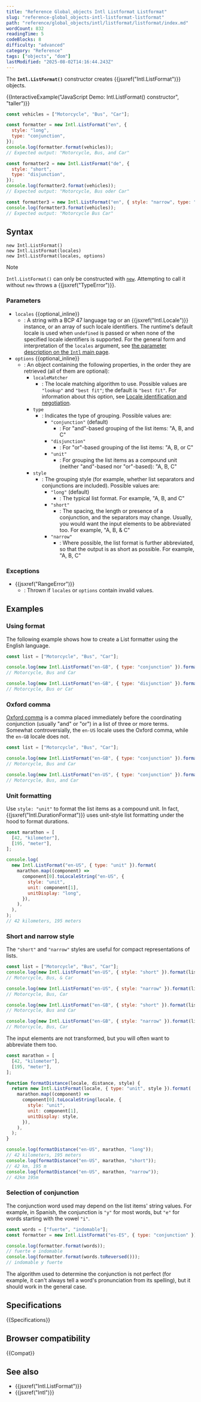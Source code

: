 ```yaml
---
title: "Reference Global_objects Intl Listformat Listformat"
slug: "reference-global_objects-intl-listformat-listformat"
path: "reference/global_objects/intl/listformat/listformat/index.md"
wordCount: 832
readingTime: 5
codeBlocks: 8
difficulty: "advanced"
category: "Reference"
tags: ["objects", "dom"]
lastModified: "2025-08-02T14:16:44.243Z"
---
```



The **`Intl.ListFormat()`** constructor creates {{jsxref("Intl.ListFormat")}} objects.

{{InteractiveExample("JavaScript Demo: Intl.ListFormat() constructor", "taller")}}

```js interactive-example
const vehicles = ["Motorcycle", "Bus", "Car"];

const formatter = new Intl.ListFormat("en", {
  style: "long",
  type: "conjunction",
});
console.log(formatter.format(vehicles));
// Expected output: "Motorcycle, Bus, and Car"

const formatter2 = new Intl.ListFormat("de", {
  style: "short",
  type: "disjunction",
});
console.log(formatter2.format(vehicles));
// Expected output: "Motorcycle, Bus oder Car"

const formatter3 = new Intl.ListFormat("en", { style: "narrow", type: "unit" });
console.log(formatter3.format(vehicles));
// Expected output: "Motorcycle Bus Car"
```

## Syntax

```js-nolint
new Intl.ListFormat()
new Intl.ListFormat(locales)
new Intl.ListFormat(locales, options)
```

> [!NOTE]
> `Intl.ListFormat()` can only be constructed with [`new`](/en-US/docs/Web/JavaScript/Reference/Operators/new). Attempting to call it without `new` throws a {{jsxref("TypeError")}}.

### Parameters

- `locales` {{optional_inline}}
  - : A string with a BCP 47 language tag or an {{jsxref("Intl.Locale")}} instance, or an array of such locale identifiers. The runtime's default locale is used when `undefined` is passed or when none of the specified locale identifiers is supported. For the general form and interpretation of the `locales` argument, see [the parameter description on the `Intl` main page](/en-US/docs/Web/JavaScript/Reference/Global_Objects/Intl#locales_argument).
- `options` {{optional_inline}}
  - : An object containing the following properties, in the order they are retrieved (all of them are optional):
    - `localeMatcher`
      - : The locale matching algorithm to use. Possible values are `"lookup"` and `"best fit"`; the default is `"best fit"`. For information about this option, see [Locale identification and negotiation](/en-US/docs/Web/JavaScript/Reference/Global_Objects/Intl#locale_identification_and_negotiation).
    - `type`
      - : Indicates the type of grouping. Possible values are:
        - `"conjunction"` (default)
          - : For "and"-based grouping of the list items: "A, B, and C"
        - `"disjunction"`
          - : For "or"-based grouping of the list items: "A, B, or C"
        - `"unit"`
          - : For grouping the list items as a compound unit (neither "and"-based nor "or"-based): "A, B, C"
    - `style`
      - : The grouping style (for example, whether list separators and conjunctions are included). Possible values are:
        - `"long"` (default)
          - : The typical list format. For example, "A, B, and C"
        - `"short"`
          - : The spacing, the length or presence of a conjunction, and the separators may change. Usually, you would want the input elements to be abbreviated too. For example, "A, B, & C"
        - `"narrow"`
          - : Where possible, the list format is further abbreviated, so that the output is as short as possible. For example, "A, B, C"

### Exceptions

- {{jsxref("RangeError")}}
  - : Thrown if `locales` or `options` contain invalid values.

## Examples

### Using format

The following example shows how to create a List formatter using the English language.

```js
const list = ["Motorcycle", "Bus", "Car"];

console.log(new Intl.ListFormat("en-GB", { type: "conjunction" }).format(list));
// Motorcycle, Bus and Car

console.log(new Intl.ListFormat("en-GB", { type: "disjunction" }).format(list));
// Motorcycle, Bus or Car
```

### Oxford comma

[Oxford comma](https://en.wikipedia.org/wiki/Serial_comma) is a comma placed immediately before the coordinating conjunction (usually "and" or "or") in a list of three or more terms. Somewhat controversially, the `en-US` locale uses the Oxford comma, while the `en-GB` locale does not.

```js
const list = ["Motorcycle", "Bus", "Car"];

console.log(new Intl.ListFormat("en-GB", { type: "conjunction" }).format(list));
// Motorcycle, Bus and Car

console.log(new Intl.ListFormat("en-US", { type: "conjunction" }).format(list));
// Motorcycle, Bus, and Car
```

### Unit formatting

Use `style: "unit"` to format the list items as a compound unit. In fact, {{jsxref("Intl.DurationFormat")}} uses unit-style list formatting under the hood to format durations.

```js
const marathon = [
  [42, "kilometer"],
  [195, "meter"],
];

console.log(
  new Intl.ListFormat("en-US", { type: "unit" }).format(
    marathon.map((component) =>
      component[0].toLocaleString("en-US", {
        style: "unit",
        unit: component[1],
        unitDisplay: "long",
      }),
    ),
  ),
);
// 42 kilometers, 195 meters
```

### Short and narrow style

The `"short"` and `"narrow"` styles are useful for compact representations of lists.

```js
const list = ["Motorcycle", "Bus", "Car"];
console.log(new Intl.ListFormat("en-US", { style: "short" }).format(list));
// Motorcycle, Bus, & Car

console.log(new Intl.ListFormat("en-US", { style: "narrow" }).format(list));
// Motorcycle, Bus, Car

console.log(new Intl.ListFormat("en-GB", { style: "short" }).format(list));
// Motorcycle, Bus and Car

console.log(new Intl.ListFormat("en-GB", { style: "narrow" }).format(list));
// Motorcycle, Bus, Car
```

The input elements are not transformed, but you will often want to abbreviate them too.

```js
const marathon = [
  [42, "kilometer"],
  [195, "meter"],
];

function formatDistance(locale, distance, style) {
  return new Intl.ListFormat(locale, { type: "unit", style }).format(
    marathon.map((component) =>
      component[0].toLocaleString(locale, {
        style: "unit",
        unit: component[1],
        unitDisplay: style,
      }),
    ),
  );
}

console.log(formatDistance("en-US", marathon, "long"));
// 42 kilometers, 195 meters
console.log(formatDistance("en-US", marathon, "short"));
// 42 km, 195 m
console.log(formatDistance("en-US", marathon, "narrow"));
// 42km 195m
```

### Selection of conjunction

The conjunction word used may depend on the list items' string values. For example, in Spanish, the conjunction is `"y"` for most words, but `"e"` for words starting with the vowel `"i"`.

```js
const words = ["fuerte", "indomable"];
const formatter = new Intl.ListFormat("es-ES", { type: "conjunction" });

console.log(formatter.format(words));
// fuerte e indomable
console.log(formatter.format(words.toReversed()));
// indomable y fuerte
```

The algorithm used to determine the conjunction is not perfect (for example, it can't always tell a word's pronunciation from its spelling), but it should work in the general case.

## Specifications

{{Specifications}}

## Browser compatibility

{{Compat}}

## See also

- {{jsxref("Intl.ListFormat")}}
- {{jsxref("Intl")}}

